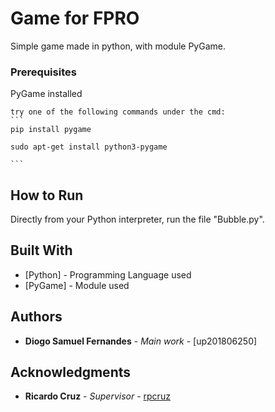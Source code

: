 # Game for FPRO

Simple game made in python, with module PyGame.

### Prerequisites

PyGame installed

    try one of the following commands under the cmd:
    ```
    pip install pygame
    
    sudo apt-get install python3-pygame
    
    ```

## How to Run

 Directly from your Python interpreter, run the file "Bubble.py".

## Built With

* [Python] - Programming Language used
* [PyGame] - Module used

## Authors

* **Diogo Samuel Fernandes** - *Main work* - [up201806250]

## Acknowledgments

* **Ricardo Cruz** - *Supervisor* - [rpcruz](rpcruz@fe.up.pt)

